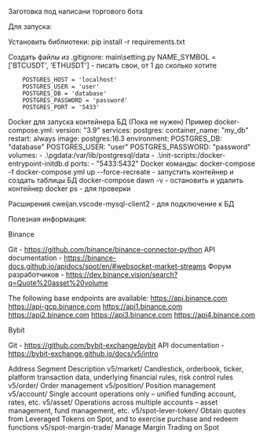 
Заготовка под написани торгового бота

Для запуска:
    
Установить библиотеки:
    pip install -r requirements.txt 

Создать файлы из .gitignore:
    main\setting.py
        NAME_SYMBOL = ['BTCUSDT', 'ETHUSDT'] - писать свои, от 1 до сколько хотите

        POSTGRES_HOST = 'localhost'
        POSTGRES_USER = 'user'
        POSTGRES_DB = 'database'
        POSTGRES_PASSWORD = 'password'
        POSTGRES_PORT = '5433'

Docker для запуска контейнера БД (Пока не нужен)
Пример docker-compose.yml:
    version: "3.9"
    services:
        postgres:
            container_name: "my_db"
            restart: always
            image: postgres:16.3
            environment:
            POSTGRES_DB: "database"
            POSTGRES_USER: "user"
            POSTGRES_PASSWORD: "password"
            volumes:
            - .\pgdata:/var/lib/postgresql/data
            - .\init-scripts:/docker-entrypoint-initdb.d
            ports:
            - "5433:5432"
Docker команды:
    docker-compose -f docker-compose.yml up --force-recreate - запустить контейнер и создать таблицы БД
    docker-compose dawn -v - остановить и удалить контейнер
    docker ps - для проверки

Расширения
cweijan.vscode-mysql-client2 - для подключение к БД

Полезная информация:

Binance

Git - https://github.com/binance/binance-connector-python
API documentation - https://binance-docs.github.io/apidocs/spot/en/#websocket-market-streams
Форум разработчиков - https://dev.binance.vision/search?q=Quote%20asset%20volume

The following base endpoints are available:
    https://api.binance.com
    https://api-gcp.binance.com
    https://api1.binance.com
    https://api2.binance.com
    https://api3.binance.com
    https://api4.binance.com



Bybit

Git - https://github.com/bybit-exchange/pybit
API documentation - https://bybit-exchange.github.io/docs/v5/intro

Address Segment	Description
    v5/market/	Candlestick, orderbook, ticker, platform transaction data, underlying financial rules, risk control rules
    v5/order/	Order management
    v5/position/	Position management
    v5/account/	Single account operations only – unified funding account, rates, etc.
    v5/asset/	Operations across multiple accounts – asset management, fund management, etc.
    v5/spot-lever-token/	Obtain quotes from Leveraged Tokens on Spot, and to exercise purchase and redeem functions
    v5/spot-margin-trade/	Manage Margin Trading on Spot